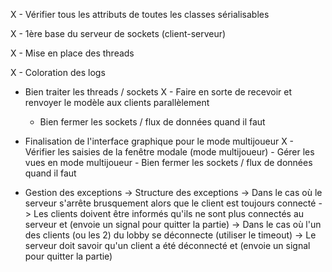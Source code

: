 X - Vérifier tous les attributs de toutes les classes sérialisables

X - 1ère base du serveur de sockets (client-serveur)

X - Mise en place des threads

X - Coloration des logs

- Bien traiter les threads / sockets
    X - Faire en sorte de recevoir et renvoyer le modèle aux clients parallèlement
    - Bien fermer les sockets / flux de données quand il faut

- Finalisation de l'interface graphique pour le mode multijoueur
    X - Vérifier les saisies de la fenêtre modale (mode multijoueur)
      - Gérer les vues en mode multijoueur
      - Bien fermer les sockets / flux de données quand il faut

- Gestion des exceptions
    -> Structure des exceptions
    -> Dans le cas où le serveur s'arrête brusquement alors que le client est toujours connecté
        -> Les clients doivent être informés qu'ils ne sont plus connectés au serveur et (envoie un signal pour quitter la partie)
    -> Dans le cas où l'un des clients (ou les 2) du lobby se déconnecte (utiliser le timeout)
        -> Le serveur doit savoir qu'un client a été déconnecté et (envoie un signal pour quitter la partie)

